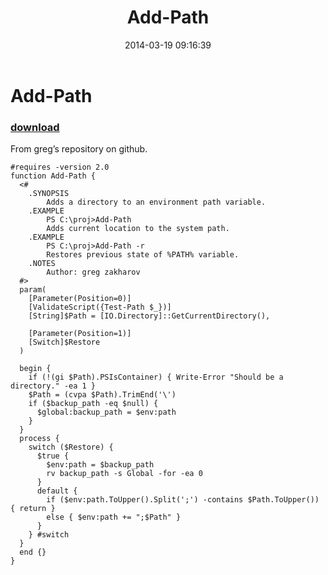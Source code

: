 ﻿---
pid:            5000
parent:         0
children:       
poster:         Janny
title:          Add-Path
date:           2014-03-19 09:16:39
description:    From greg’s repository on github.
format:         posh
---

# Add-Path

### [download](5000.ps1)  

From greg’s repository on github.

```posh
#requires -version 2.0
function Add-Path {
  <#
    .SYNOPSIS
        Adds a directory to an environment path variable.
    .EXAMPLE
        PS C:\proj>Add-Path
        Adds current location to the system path.
    .EXAMPLE
        PS C:\proj>Add-Path -r
        Restores previous state of %PATH% variable.
    .NOTES
        Author: greg zakharov
  #>
  param(
    [Parameter(Position=0)]
    [ValidateScript({Test-Path $_})]
    [String]$Path = [IO.Directory]::GetCurrentDirectory(),
    
    [Parameter(Position=1)]
    [Switch]$Restore
  )
  
  begin {
    if (!(gi $Path).PSIsContainer) { Write-Error "Should be a directory." -ea 1 }
    $Path = (cvpa $Path).TrimEnd('\')
    if ($backup_path -eq $null) {
      $global:backup_path = $env:path
    }
  }
  process {
    switch ($Restore) {
      $true {
        $env:path = $backup_path
        rv backup_path -s Global -for -ea 0
      }
      default {
        if ($env:path.ToUpper().Split(';') -contains $Path.ToUpper()) { return }
        else { $env:path += ";$Path" }
      }
    } #switch
  }
  end {}
}
```
